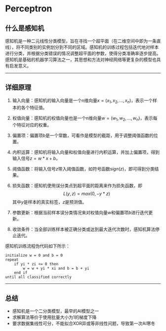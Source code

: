# Perceptron

## 什么是感知机

感知机是一种二元线性分类模型，旨在寻找一个超平面（在二维空间中即为一条直线），将不同类别的实例划分到不同的区域。感知机的训练过程包括迭代地对样本进行分类，并根据分类错误的情况调整超平面的参数，使得分类准确率逐步提高。感知机是基础的机器学习算法之一，其思想和方法对神经网络等更复杂的模型也具有启发意义。

---

## 详细原理

1. 输入向量：感知机的输入向量是一个n维向量$x=(x_1,x_2,...,x_n)$，表示一个样本的各个特征值。

2. 权值向量：感知机的权值向量也是一个n维向量$w=(w_1,w_2,...,w_n)$，表示每个特征对应的权重。

3. 偏置项：偏置项$b$是一个常数，可看作是模型的截距，用于调整阈值函数的位置。

4. 内积运算：感知机将输入向量和权值向量进行内积运算，并加上偏置项，得到输入信号$z=w*x+b$。

5. 阈值函数：将输入信号$z$带入阈值函数，如符号函数$sign(z)$，即可得到分类结果。

6. 损失函数：感知机使用误分类点到超平面的距离来作为损失函数，即
   $$
   L(y,z)=max(0,-y*z) \tag{1}
   $$
   其中$y$是样本的真实标签，$z$是预测值。

7. 参数更新：根据当前样本误分类情况来对权值向量$w$和偏置项$b$进行迭代更新。

8. 收敛条件：当全部训练样本被正确分类或达到最大迭代次数时，感知机算法停止迭代。

感知机训练流程伪代码如下所示：

```pseudocode
initialize w = 0 and b = 0
repeat
	if yi * zi <= 0 then
		w = w + yi * xi and b = b + yi
	end if
until all classified correctly
```

---

## 总结

- 感知机是一个二分类模型，最早的AI模型之一
- 求解算法等价于使用批量大小为1的梯度下降
- 要求数据集线性可分，不能拟合XOR异或等非线性问题，导致第一次AI寒冬